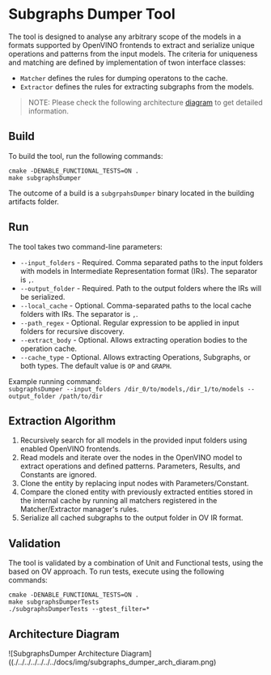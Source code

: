 # Subgraphs Dumper Tool

The tool is designed to analyse any arbitrary scope of the models in a formats supported by OpenVINO frontends
to extract and serialize unique operations and patterns from the input models. The criteria for 
uniqueness and matching are defined by implementation of twon interface classes:
* `Matcher` defines the rules for dumping operatons to the cache.
* `Extractor` defines the rules for extracting subgraphs from the models.

> NOTE:
> Please check the following architecture [diagram](./../../../../../../docs/img/subgraphs_dumper_arch_diaram.png) to get detailed information.

## Build

To build the tool, run the following commands: 
```
cmake -DENABLE_FUNCTIONAL_TESTS=ON .
make subgraphsDumper
```
The outcome of a build is a `subgrpahsDumper` binary located in the building artifacts folder.

## Run
The tool takes two command-line parameters:    
* `--input_folders` - Required. Comma separated paths to the input folders with models in Intermediate Representation format (IRs). The separator is `,`.
* `--output_folder` - Required. Path to the output folders where the IRs will be serialized.
* `--local_cache` - Optional. Comma-separated paths to the local cache folders with IRs. The separator is `,`.
* `--path_regex` - Optional. Regular expression to be applied in input folders for recursive discovery.
* `--extract_body` - Optional. Allows extracting operation bodies to the operation cache.
* `--cache_type` - Optional. Allows extracting Operations, Subgraphs, or both types. The default value is `OP` and `GRAPH`.

Example running command:   
```subgraphsDumper --input_folders /dir_0/to/models,/dir_1/to/models --output_folder /path/to/dir```

## Extraction Algorithm
1. Recursively search for all models in the provided input folders using enabled OpenVINO frontends.
2. Read models and iterate over the nodes in the OpenVINO model to extract operations and defined patterns. Parameters, Results, and Constants are ignored.
3. Clone the entity by replacing input nodes with Parameters/Constant.
4. Compare the cloned entity with previously extracted entities stored in the internal cache by running all matchers registered in the Matcher/Extractor manager's rules.
5. Serialize all cached subgraphs to the output folder in OV IR format.

## Validation
The tool is validated by a combination of Unit and Functional tests, using the based on OV approach. To run tests, execute using the following commands:
```
cmake -DENABLE_FUNCTIONAL_TESTS=ON .
make subgraphsDumperTests
./subgraphsDumperTests --gtest_filter=*
```

## Architecture Diagram
![SubgraphsDumper Architecture Diagram]((./../../../../../../docs/img/subgraphs_dumper_arch_diaram.png)